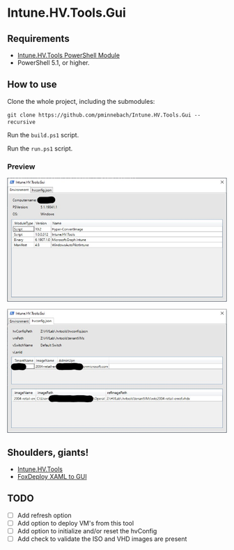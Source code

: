 # Intune.HV.Tools.Gui

## Requirements

- [Intune.HV.Tools PowerShell Module](https://www.powershellgallery.com/packages/Intune.HV.Tools)
- PowerShell 5.1, or higher.

## How to use

Clone the whole project, including the submodules:

```
git clone https://github.com/pminnebach/Intune.HV.Tools.Gui --recursive
```

Run the `build.ps1` script.

Run the `run.ps1` script.

### Preview

![Preview01](Assets/Preview01.jpg)

![Preview02](Assets/Preview02.jpg)

## Shoulders, giants!

- [Intune.HV.Tools](https://github.com/tabs-not-spaces/Intune.HV.Tools)
- [FoxDeploy XAML to GUI](https://github.com/1RedOne/PowerShell_XAML/)

## TODO

- [ ] Add refresh option
- [ ] Add option to deploy VM's from this tool
- [ ] Add option to initialize and/or reset the hvConfig
- [ ] Add check to validate the ISO and VHD images are present
